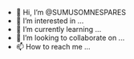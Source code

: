 - 👋 Hi, I’m @SUMUSOMNESPARES
- 👀 I’m interested in ...
- 🌱 I’m currently learning ...
- 💞️ I’m looking to collaborate on ...
- 📫 How to reach me ...

<!---
SUMUSOMNESPARES/SUMUSOMNESPARES is a ✨ special ✨ repository because its `README.md` (this file) appears on your GitHub profile.
You can click the Preview link to take a look at your changes.
I am interested in the US Electoral Process which will clarify information to be included in a book I am writing.
Cuurently I am learning about this by looking at a multitude of sites but it could get rather confusing due to the agenda pushed by contributors of different colours.
I can be reached on tagtag041143@gmail.com
